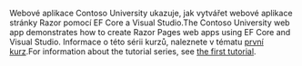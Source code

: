 <span data-ttu-id="e2f8e-101">Webové aplikace Contoso University ukazuje, jak vytvářet webové aplikace stránky Razor pomocí EF Core a Visual Studio.</span><span class="sxs-lookup"><span data-stu-id="e2f8e-101">The Contoso University web app demonstrates how to create Razor Pages web apps using EF Core and Visual Studio.</span></span> <span data-ttu-id="e2f8e-102">Informace o této sérii kurzů, naleznete v tématu [první kurz](xref:data/ef-rp/intro).</span><span class="sxs-lookup"><span data-stu-id="e2f8e-102">For information about the tutorial series, see [the first tutorial](xref:data/ef-rp/intro).</span></span>
